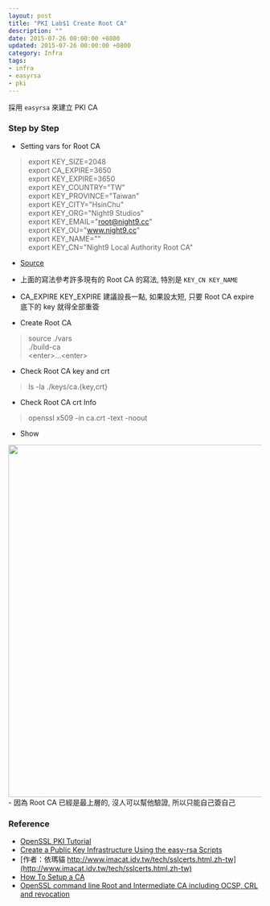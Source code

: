 ```yaml
---
layout: post
title: "PKI Lab$1 Create Root CA"
description: ""
date: 2015-07-26 00:00:00 +0800
updated: 2015-07-26 00:00:00 +0800
category: Infra
tags:
- infra
- easyrsa
- pki
---
```


採用 ```easyrsa``` 來建立 PKI CA

### Step by Step
- Setting vars for Root CA
> export KEY_SIZE=2048  
export CA_EXPIRE=3650  
export KEY_EXPIRE=3650  
export KEY_COUNTRY="TW"  
export KEY_PROVINCE="Taiwan"  
export KEY_CITY="HsinChu"  
export KEY_ORG="Night9 Studios"  
export KEY_EMAIL="root@night9.cc"  
export KEY_OU="www.night9.cc"  
export KEY_NAME=""  
export KEY_CN="Night9 Local Authority Root CA"  

  - [Source](https://github.com/pichuang/easy-rsa/blob/root_ca/vars)
  - 上面的寫法參考許多現有的 Root CA 的寫法, 特別是 ```KEY_CN KEY_NAME```
  - CA\_EXPIRE KEY\_EXPIRE 建議設長一點, 如果設太短, 只要 Root CA expire 底下的 key 就得全部重簽

- Create Root CA
> source ./vars  
./build-ca  
\<enter\>...\<enter\>  

- Check Root CA key and crt
> ls -la ./keys/ca.{key,crt}

- Check Root CA crt Info
> openssl x509 -in ca.crt -text -noout

- Show
<img src="https://lh3.googleusercontent.com/BqIPGP-VpmBI0_6TJNqwt2klqYSdOwvwn5DlSESKo_g=w1044-h1278-no" width="600" height="700">
  - 因為 Root CA 已經是最上層的, 沒人可以幫他驗證, 所以只能自己簽自己



### Reference
- [OpenSSL PKI Tutorial](http://pki-tutorial.readthedocs.org/en/latest/simple/)
- [Create a Public Key Infrastructure Using the easy-rsa Scripts](https://wiki.archlinux.org/index.php/Create_a_Public_Key_Infrastructure_Using_the_easy-rsa_Scripts)
- [作者：依瑪貓 http://www.imacat.idv.tw/tech/sslcerts.html.zh-tw](http://www.imacat.idv.tw/tech/sslcerts.html.zh-tw)
- [How To Setup a CA](http://pages.cs.wisc.edu/~zmiller/ca-howto/)
- [OpenSSL command line Root and Intermediate CA including OCSP, CRL and revocation](https://raymii.org/s/tutorials/OpenSSL_command_line_Root_and_Intermediate_CA_including_OCSP_CRL%20and_revocation.html)
